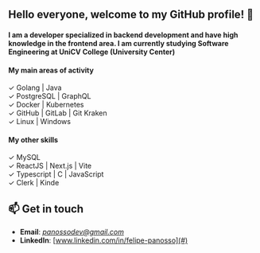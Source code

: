 ## Hello everyone, welcome to my GitHub profile! 👋  
#### I am a developer specialized in backend development and have high knowledge in the frontend area. I am currently studying Software Engineering at UniCV College (University Center)

#### My main areas of activity
✓ Golang | Java  
✓ PostgreSQL | GraphQL    
✓ Docker | Kubernetes    
✓ GitHub | GitLab | Git Kraken  
✓ Linux | Windows 

#### My other skills
✓ MySQL  
✓ ReactJS | Next.js | Vite  
✓ Typescript | C | JavaScript   
✓ Clerk | Kinde

## 📫 Get in touch
- **Email**: *panossodev@gmail.com*  
- **LinkedIn**: [www.linkedin.com/in/felipe-panosso](#)
